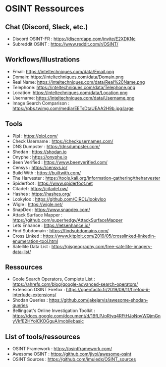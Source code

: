 # OSINT Ressources

## Chat (Discord, Slack, etc.)

* Discord OSINT-FR : https://discordapp.com/invite/E2XDKNc 
* Subreddit OSINT : https://www.reddit.com/r/OSINT/

## Workflows/Illustrations

* Email: https://inteltechniques.com/data/Email.png
* Domain: https://inteltechniques.com/data/Domain.png
* Real Name: https://inteltechniques.com/data/Real%20Name.png
* Telephone: https://inteltechniques.com/data/Telephone.png
* Location: https://inteltechniques.com/data/Location.png
* Username: https://inteltechniques.com/data/Username.png
* Image Search Comparison : https://pbs.twimg.com/media/EETsDtaUEAA2H9b.jpg:large

## Tools

* Pipl : https://pipl.com/
* Check Username : https://checkusernames.com/ 
* DNS Dumpster : https://dnsdumpster.com/ 
* Shodan : https://shodan.io
* Onyphe : https://onyphe.io
* Been Verified : https://www.beenverified.com/ 
* Censys : https://censys.io/
* Build With : https://builtwith.com/
* The Harvester : https://tools.kali.org/information-gathering/theharvester
* Spiderfoot : https://www.spiderfoot.net
* Citadel : https://citadel.pw/
* Hashes : https://hashes.org/
* Lookyloo : https://github.com/CIRCL/lookyloo 
* Wigle : https://wigle.net/ 
* SnapDex : https://www.snapdex.com/ 
* Attack Surface Mapper : https://github.com/superhedgy/AttackSurfaceMapper 
* Lets Enhance : https://letsenhance.io/ 
* Find Subdomain : https://findsubdomains.com/ 
* Cross Linked : https://www.kitploit.com/2019/05/crosslinked-linkedin-enumeration-tool.html 
* Satellite Data List : https://gisgeography.com/free-satellite-imagery-data-list/

## Ressources

* Goole Search Operators, Complete List : https://ahrefs.com/blog/google-advanced-search-operators/ 
* Extension OSINT Firefox : https://openfacto.fr/2019/08/11/firefox-ii-interlude-extensions/ 
* Shodan Queries : https://github.com/jakejarvis/awesome-shodan-queries
* Bellingcat's Online Investigation Toolkit : https://docs.google.com/document/d/1BfLPJpRtyq4RFtHJoNpvWQjmGnyVkfE2HYoICKOGguA/mobilebasic 

## List of tools/ressources

* OSINT Framework : https://osintframework.com/ 
* Awesome OSINT : https://github.com/jivoi/awesome-osint
* OSINT Sources : https://github.com/imuledx/OSINT_sources 
